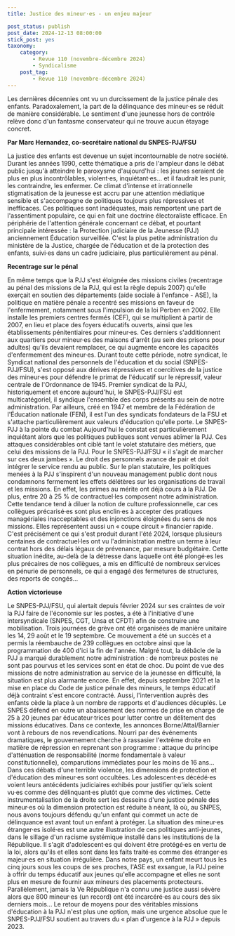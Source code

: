 ```yaml
---
title: Justice des mineur·es - un enjeu majeur

post_status: publish
post_date: 2024-12-13 08:00:00
stick_post: yes
taxonomy:
    category:
        - Revue 110 (novembre-décembre 2024)
        - Syndicalisme
    post_tag:
        - Revue 110 (novembre-décembre 2024)
---
```


Les dernières décennies ont vu un durcissement de la justice pénale des enfants. Paradoxalement, la part de la délinquance des mineur·es se réduit de manière considérable. Le sentiment d'une jeunesse hors de contrôle relève donc d'un fantasme conservateur qui ne trouve aucun étayage concret.

**Par Marc Hernandez, co-secrétaire national du SNPES-PJJ/FSU**

La justice des enfants est devenue un sujet incontournable de notre société. Durant les années 1990, cette thématique a pris de l'ampleur dans le débat public jusqu'à atteindre le paroxysme d'aujourd'hui : les jeunes seraient de plus en plus incontrôlables, violent·es, inquiétant·es... et il faudrait les punir, les contraindre, les enfermer.
Ce climat d'intense et irrationnelle stigmatisation de la jeunesse est accru par une attention médiatique sensible et s'accompagne de politiques toujours plus répressives et inefficaces. Ces politiques sont inadéquates, mais remportent une part de l'assentiment populaire, ce qui en fait une doctrine électoraliste efficace.
En périphérie de l'attention générale concernant ce débat, et pourtant principale intéressée : la Protection judiciaire de la Jeunesse (PJJ) anciennement Éducation surveillée. C'est la plus petite administration du ministère de la Justice, chargée de l'éducation et de la protection des enfants, suivi·es dans un cadre judiciaire, plus particulièrement au pénal.

**Recentrage sur le pénal**

En même temps que la PJJ s'est éloignée des missions civiles (recentrage au pénal des missions de la PJJ, qui est la règle depuis 2007) qu'elle exerçait en soutien des départements (aide sociale à l'enfance - ASE), la politique en matière pénale a recentré ses missions en faveur de l'enfermement, notamment sous l'impulsion de la loi Perben en 2002. Elle installe les premiers centres fermés (CEF), qui se multiplient à partir de 2007, en lieu et place des foyers éducatifs ouverts, ainsi que les établissements pénitentiaires pour mineur·es. Ces derniers s'additionnent aux quartiers pour mineur·es des maisons d'arrêt (au sein des prisons pour adultes) qu'ils devaient remplacer, ce qui augmente encore les capacités d'enfermement des mineur·es.
Durant toute cette période, notre syndicat, le Syndicat national des personnels de l'éducation et du social (SNPES-PJJ/FSU), s'est opposé aux dérives répressives et coercitives de la justice des mineur·es pour défendre le primat de l'éducatif sur le répressif, valeur centrale de l'Ordonnance de 1945. Premier syndicat de la PJJ, historiquement et encore aujourd'hui, le SNPES-PJJ/FSU est multicatégoriel, il syndique l'ensemble des corps présents au sein de notre administration. Par ailleurs, créé en 1947 et membre de la Fédération de l'Éducation nationale (FEN), il est l'un des syndicats fondateurs de la FSU et s'attache particulièrement aux valeurs d'éducation qu'elle porte.
Le SNPES-PJJ à la pointe du combat
Aujourd'hui le constat est particulièrement inquiétant alors que les politiques publiques sont venues abîmer la PJJ. Ces attaques considérables ont ciblé tant le volet statutaire des métiers, que celui des missions de la PJJ. Pour le SNPES-PJJ/FSU « il s'agit de marcher sur ces deux jambes ». Le droit des personnels avance de pair et doit intégrer le service rendu au public.
Sur le plan statutaire, les politiques menées à la PJJ s'inspirent d'un nouveau management public dont nous condamnons fermement les effets délétères sur les organisations de travail et les missions.
En effet, les primes au mérite ont déjà cours à la PJJ. De plus, entre 20 à 25 % de contractuel·les composent notre administration. Cette tendance tend à diluer la notion de culture professionnelle, car ces collègues précarisé·es sont plus enclin·es à accepter des pratiques managériales inacceptables et des injonctions éloignées du sens de nos missions. Elles représentent aussi un « coupe circuit » financier rapide. C'est précisément ce qui s'est produit durant l'été 2024, lorsque plusieurs centaines de contractuel·les ont vu l'administration mettre un terme à leur contrat hors des délais légaux de prévenance, par mesure budgétaire.
Cette situation inédite, au-delà de la détresse dans laquelle ont été plongé·es les plus précaires de nos collègues, a mis en difficulté de nombreux services en pénurie de personnels, ce qui a engagé des fermetures de structures, des reports de congés...

**Action victorieuse**

Le SNPES-PJJ/FSU, qui alertait depuis février 2024 sur ses craintes de voir la PJJ faire de l'économie sur les postes, a été à l'initiative d'une intersyndicale (SNPES, CGT, Unsa et CFDT) afin de construire une mobilisation. Trois journées de grève ont été organisées de manière unitaire les 14, 29 août et le 19 septembre. Ce mouvement a été un succès et a permis la réembauche de 239 collègues en octobre ainsi que la programmation de 400 d'ici la fin de l'année.
Malgré tout, la débâcle de la PJJ a marqué durablement notre administration : de nombreux postes ne sont pas pourvus et les services sont en état de choc.
Du point de vue des missions de notre administration au service de la jeunesse en difficulté, la situation est plus alarmante encore. En effet, depuis septembre 2021 et la mise en place du Code de justice pénale des mineurs, le temps éducatif déjà contraint s'est encore contracté. Aussi, l'intervention auprès des enfants cède la place à un nombre de rapports et d'audiences décuplés. Le SNPES défend en outre un abaissement des normes de prise en charge de 25 à 20 jeunes par éducateur·trices pour lutter contre un délitement des missions éducatives.
Dans ce contexte, les annonces Borne/Attal/Barnier vont à rebours de nos revendications. Nourri par des événements dramatiques, le gouvernement cherche à rassasier l'extrême droite en matière de répression en reprenant son programme : attaque du principe d'atténuation de responsabilité (norme fondamentale à valeur constitutionnelle), comparutions immédiates pour les moins de 16 ans\...
Dans ces débats d'une terrible violence, les dimensions de protection et d'éducation des mineur·es sont occultées. Les adolescent·es décédé·es voient leurs antécédents judiciaires exhibés pour justifier qu'iels soient vu·es comme des délinquant·es plutôt que comme des victimes. Cette instrumentalisation de la droite sert les desseins d'une justice pénale des mineur·es où la dimension protection est réduite à néant, là où, au SNPES, nous avons toujours défendu qu'un enfant qui commet un acte de délinquance est avant tout un enfant à protéger.
La situation des mineur·es étranger·es isolé·es est une autre illustration de ces politiques anti-jeunes, dans le sillage d'un racisme systémique installé dans les institutions de la République. Il s'agit d'adolescent·es qui doivent être protégé·es en vertu de la loi, alors qu'ils et elles sont dans les faits traité·es comme des étranger·es majeur·es en situation irrégulière.
Dans notre pays, un enfant meurt tous les cinq jours sous les coups de ses proches, l'ASE est exsangue, la PJJ peine à offrir du temps éducatif aux jeunes qu'elle accompagne et elles ne sont plus en mesure de fournir aux mineurs des placements protecteurs. Parallèlement, jamais la Ve République n'a connu une justice aussi sévère alors que 800 mineur·es (un record) ont été incarcéré·es au cours des six derniers mois...
Le retour de moyens pour des véritables missions d'éducation à la PJJ n'est plus une option, mais une urgence absolue que le SNPES-PJJ/FSU soutient au travers du « plan d'urgence à la PJJ » depuis 2023.
